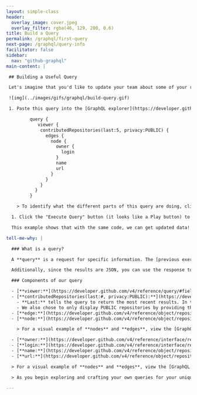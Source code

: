 ```yaml
---
layout: simple-class
header:
  overlay_image: cover.jpeg
  overlay_filter: rgba(46, 129, 200, 0.6)
title: Build a Query
permalink: /graphql/first-query
next-page: /graphql/query-info
facilitator: false
sidebar:
  nav: "github-graphql"
main-content: |

 ## Building a Useful Query

 Let's imagine that you'd like to update your team about some of your recent work via [an issue](https://guides.github.com/features/issues/). You could use a GraphQL query to find the repositories you've most recently contributed to.

 ![img](../images/gifs/graphql/build-query.gif)

 1. Paste this query into the [GraphQL explorer](https://developer.github.com/v4/explorer/).

         query {
            viewer {
             contributedRepositories(last:5, privacy:PUBLIC) {
               edges {
                 node {
                   owner {
                     login
                   }
                   name
                   url
                 }
               }
             }
           }
         }

    > To identify what the different parts of this query are doing, click "Tell me why" below. We could easily change this query to ask for different information. If you'd like, feel free to do that in your own query!

  1. Click the "Execute Query" button (it looks like a Play button) to run the query that is in the left pane and display the results in the right pane.

  This example shows that with the same code, we can get updated data! Any time you have to manually search for information, try to find out if and how you could use an API to do it for you.

tell-me-why: |

  ### What is a query?

  A **query** is a request for specific information. The [previous exercise](first-use#running-your-first-graphql-query) would be similar to asking someone for their name and a picture, except with a query we can ask GitHub to get the information from _hundreds_ (or _thousands_, or even _millions_) of users, repositories, issues, commits, and pull requests.

  Additionally, since the results are JSON, you can use the response to your query to power useful apps that request and send data to GitHub. When you use GraphQL to make a change to the data, it is called a **mutation**. We'll get to that soon.

  ### Components of our query

  - [**viewer:**](https://developer.github.com/v4/reference/query/#fields) Who is currently the logged in user? (you!)
  - [**contributedRepositories(last:#, privacy:PUBLIC):**](https://developer.github.com/v4/reference/object/user/#connections) Contributed repositories is what is known as a connection. It a relationship between two sets of data. In this case, it is a connection between the user (in this case the logged in user) and the (most recent) repositories the viewer has contributed to. We are providing two arguments to help us limit the results.
    - **Last:** tells the query to return the most recent results. In this case, the `#` must be used to limit the number of repositories returned.
    - We also chose to only display PUBLIC repositories by providing the **privacy** argument. We could also set this parameter to `PRIVATE`, or leave it out altogether if we'd like PUBLIC and PRIVATE repositories.
  - [**edge:**](https://developer.github.com/v4/reference/object/repositoryedge/) It is easiest to think of an edge as a bridge between two sets of data. You will need an edge any time you are working between nodes.
  - [**node:**](https://developer.github.com/v4/reference/object/repository/) A node is a set of data. If an edge is a bridge connecting two islands, the node is the island. Within a node, you can select specific data you would like to view. In this case, the node contains the information about the repositories.

    > For a visual example of **nodes** and **edges**, view the [GraphQL Voyager site](https://apis.guru/graphql-voyager/). Any column of data in the graphs would be considered a __node__, and the lines connecting them would be considered __edges__.

  - [**owner:**](https://developer.github.com/v4/reference/interface/repositoryowner/#repositoryowner) Within the node, you will find specific pieces of information called interfaces. These are interfaces have additional layers of data.
  - [**login:**](https://developer.github.com/v4/reference/interface/repositoryowner/#repositoryowner) The repository owner's username on GitHub. The owner may be an individual, or an organization.
  - [**name:**](https://developer.github.com/v4/reference/object/repository/#fields) The name of the repository.
  - [**url:**](https://developer.github.com/v4/reference/object/repository/#fields) The repository's URL.

  > For a visual example of **nodes** and **edges**, view the [GraphQL Voyager site](https://apis.guru/graphql-voyager/). Any column of data in the graphs would be considered a __node__, and the lines connecting them would be considered __edges__.

  > As you begin exploring and crafting your own queries for your unique projects, you can click the "< Docs" button located above the right pane of the GraphQL Explorer to get a definition of different query objects or look for query objects that will perform the task you are attempting.

---
```

